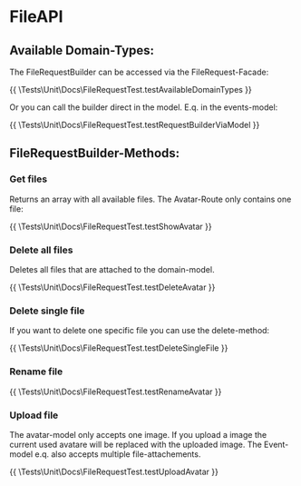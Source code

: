 # FileAPI

## Available Domain-Types:

The FileRequestBuilder can be accessed via the FileRequest-Facade:

{{ \Tests\Unit\Docs\FileRequestTest.testAvailableDomainTypes }}

Or you can call the builder direct in the model. E.q. in the events-model:

{{ \Tests\Unit\Docs\FileRequestTest.testRequestBuilderViaModel }}

## FileRequestBuilder-Methods:

### Get files

Returns an array with all available files. The Avatar-Route only contains one file:

{{ \Tests\Unit\Docs\FileRequestTest.testShowAvatar }}

### Delete all files

Deletes all files that are attached to the domain-model.

{{ \Tests\Unit\Docs\FileRequestTest.testDeleteAvatar }}

### Delete single file

If you want to delete one specific file you can use the delete-method:

{{ \Tests\Unit\Docs\FileRequestTest.testDeleteSingleFile }}

### Rename file

{{ \Tests\Unit\Docs\FileRequestTest.testRenameAvatar }}

### Upload file

The avatar-model only accepts one image. If you upload a image the current used avatare will be replaced with the
uploaded image. The Event-model e.q. also accepts multiple file-attachements.

{{ \Tests\Unit\Docs\FileRequestTest.testUploadAvatar }}